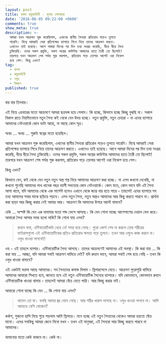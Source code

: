 ```yaml
---
layout: post
title: বাস্তব কল্পকাহিনী - সুপার সোলজার
date: '2016-06-05 09:22:00 +0600'
comments: true
show_meta: true
description: >-
  আমরা যখন আক্রমন শুরু করেছিলাম, এখানের স্থানীয় সৈন্যরা প্রতিরোধ গড়েও তুলতে
  পারেনি। বিশ্বে আমরাই সেরা প্রতিপক্ষের ব্যাপারে শিখে নিয়ে তাদের আক্রমণ করতে।
  এখানেও তাই হয়েছে। আগে আমরা দিনের পর দিন তথ্য সংগ্রহ করেছি, ধীরে ধীরে সৈন্য
  ঢুকিয়েছি। ওদের সকল প্রযুক্তি, সকল অস্ত্রের কাউন্টার আমাদের হাতে তৈরী তো ছিলোই!
  তারপরে যখন আক্রমণ শেষ পর্যন্ত শুরু করলাম, প্রতিরোধ গড়ে তোলার আগেই ওরা নিকেশ
  হয়ে গেল। কিন্তু এখন?
tag:
  - বাংলা
  - কল্পকাহিনী
  - ওষুধ
  - বিজ্ঞান
published: true
---
```


বার বার তিনবার।

এই নিয়ে ৩য়বারের মতো আক্রমণে আমরা ছত্রভঙ্গ হয়ে গেলাম। কি হচ্ছে, কিভাবে হচ্ছে কিচ্ছু বুঝছি না। সকাল বিকাল রাতে নিয়মিতভাবে নতুন সৈন্য কই থেকে যেন উদয় হচ্ছে। নতুন প্রযুক্তি, নতুন চেহারা - না এদের ব্যাপারে আমাদের নেটওয়ার্কে কোন ডাটা আছে, না আছে কোন সূত্র।

অথচ ... অথচ ... শুরুটা স্বপ্নের মতো হয়েছিল।

আমরা যখন আক্রমন শুরু করেছিলাম, এখানের স্থানীয় সৈন্যরা প্রতিরোধ গড়েও তুলতে পারেনি। বিশ্বে আমরাই সেরা প্রতিপক্ষের ব্যাপারে শিখে নিয়ে তাদের আক্রমণ করতে। এখানেও তাই হয়েছে। আগে আমরা দিনের পর দিন তথ্য সংগ্রহ করেছি, ধীরে ধীরে সৈন্য ঢুকিয়েছি। ওদের সকল প্রযুক্তি, সকল অস্ত্রের কাউন্টার আমাদের হাতে তৈরী তো ছিলোই! তারপরে যখন আক্রমণ শেষ পর্যন্ত শুরু করলাম, প্রতিরোধ গড়ে তোলার আগেই ওরা নিকেশ হয়ে গেল।

কিন্তু এখন?

কিভাবে যেন, কই থেকে যেন নতুন নতুন অস্ত্র শস্ত্র নিয়ে আমাদের আক্রমণ করা হচ্ছে। না এসব কখনো দেখেছি, না কখনো শুনেছি আমাদের লাখ খানেক বছর বয়সী সভ্যতার কোন নেটওয়ার্কে। কোন মতে, কোন ভাবে যদি এই সৈন্য আসা থামে, যদি আমাদের থেকে এক পার্সেন্ট হলেও এখানে থেকে জ্যন্ত বার হতে পারে - তাহলেই এদের ব্যাপারে সব তথ্য আমাদের সবার মাঝে ছড়িয়ে পড়বে। এসব নতুন সৈন্য, নতুন অস্ত্রও আমাদের আর কিছু করতে পারবে না। প্রার্থনা করা ছাড়া আর কিচ্ছু করার নেই আমার আর। আক্রমণ কি আমাদের উপরে আদৌ থামবে?

ওকি ... অস্পষ্ট কি যেন এক দামামার মতো শব্দ ভেসে আসছে। কি যেন শোনা যাচ্ছে আশেপাশের দেয়াল ভেদ করে। আবারো সৈন্য আসার সময় হলো নাকি? কি শোনা যায় এসব?

> রুহান বাবা, এন্টিবায়োটিকটা খেয়ে নে! সময় হয়ে গেছে। পুরো কোর্স শেষ না করলে তোর শরীরের ভাইরাসগুলো এই এন্টিবায়োটিকের প্রতিও প্রতিরোধ ক্ষমতা গড়ে তুলবে। তখন আর ওষুধে কাজ করবে না। ওষুধ খাওয়া লাগবেই!

ওহ - এই তাহলে ব্যাপার। এন্টিবায়োটিক সৈন্য আসছে। তাদের আক্রমণেই আমাদের এই অবস্থা। কি করা যায় ... কি করা যায় ... আচ্ছা, যদি আমরা সবাই আক্রমণ থামিয়ে দেই? যদি রুহান ভাবে, আমরা সবাই শেষ হয়ে গেছি - তখন কি ওষুধ খাওয়া থামাবে?

এই একটাই ভরসা আছে আমাদের। সব সৈন্যদের কমান্ড দিলাম - স্লিপারসেলে যেতে। আক্রমণ পুরোপুরি থামিয়ে আমাদের আবারো শিখতে হবে, জানতে হবে এই নতুন এন্টিবায়োটিক সৈন্যের ব্যাপারে। যদি কোনভাবে, কোনভাবে রুহান এন্টিবায়োটিক খাওয়া থামায় - তাহলেই আমরা বেঁচে যেতে পারি। আর কিচ্ছু করার নাই।

আবারো শোনা যাচ্ছে কি যেন ... কি শোনা যায় এসব?

> থামেন তো মা। বলছি আমার জ্বর থেমে গেছে। আর শরীর খারাপ লাগছে না। ওষুধ খাওয়া লাগবে না। আমি আমাত্তে বেশি বোজেন?

কর্কশ, শুকনো হাসি নিয়ে শুয়ে পড়লাম আমি স্লিপারে। মনে হচ্ছে এই নতুন সৈন্যদের থেকেও আমরা হয়তো বেঁচে যাবো। এদের সবকিছু আমরা জেনে নিবো যখন - তখন এই মানুষরা, এই সৈন্যরা আর কিচ্ছু করতে পারবে না আমাদের।

থামানোর মতো কেউ থাকবে না। কেউ না।
